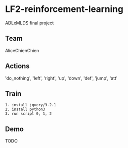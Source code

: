 # LF2-reinforcement-learning
ADLxMLDS final project

## Team
AliceChienChien

## Actions
'do_nothing', 'left', 'right', 'up', 'down', 'def', 'jump', 'att'

## Train
```
1. install jquery/3.2.1
2. install python3
3. run script 0, 1, 2
```

## Demo
TODO